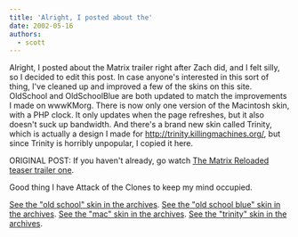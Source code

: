 ```yaml
---
title: 'Alright, I posted about the'
date: 2002-05-16
authors:
  - scott
---
```


Alright, I posted about the Matrix trailer right after Zach did, and I felt silly, so I decided to edit this post. In case anyone's interested in this sort of thing, I've cleaned up and improved a few of the skins on this site. OldSchool and OldSchoolBlue are both updated to match the improvements I made on wwwKMorg. There is now only one version of the Macintosh skin, with a PHP clock. It only updates when the page refreshes, but it also doesn't suck up bandwidth. And there's a brand new skin called Trinity, which is actually a design I made for http://trinity.killingmachines.org/, but since Trinity is horribly unpopular, I copied it here.

ORIGINAL POST:
If you haven't already, go watch [The Matrix Reloaded teaser trailer one](http://whatisthematrix.warnerbros.com/rl_cmp/trailer_qt.html).

Good thing I have Attack of the Clones to keep my mind occupied.

[See the "old school" skin in the archives](https://archives.spaceninja.com/kmorg/skins/terminal.html). [See the "old school blue" skin in the archives](https://archives.spaceninja.com/kmorg/skins/bluetext.html). [See the "mac" skin in the archives](https://archives.spaceninja.com/kmorg/skins/mac.html). [See the "trinity" skin in the archives](https://archives.spaceninja.com/kmorg/skins/trinity.html).
